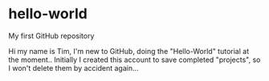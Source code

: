 # hello-world
My first GitHub repository

Hi my name is Tim,
I'm new to GitHub, doing the "Hello-World" tutorial at the moment..
Initially I created this account to save completed "projects", so I won't delete them by accident again...
